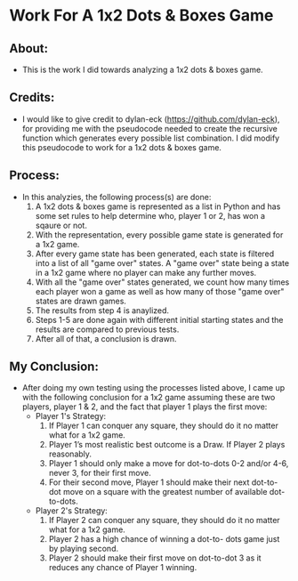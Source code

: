 # Work For A 1x2 Dots & Boxes Game

## About:
- This is the work I did towards analyzing a 1x2 dots & boxes game.

## Credits:
- I would like to give credit to dylan-eck (https://github.com/dylan-eck), for providing me with the pseudocode needed to create the recursive function which generates every possible list combination. I did modify this pseudocode to work for a 1x2 dots & boxes game.

## Process:
- In this analyzies, the following process(s) are done:
	1. A 1x2 dots & boxes game is represented as a list in Python and has some set rules to help determine who, player 1 or 2, has won a sqaure or not. 
	2. With the representation, every possible game state is generated for a 1x2 game.
	3. After every game state has been generated, each state is filtered into a list of all "game over" states. A "game over" state being a state in a 1x2 game where no player can make any further moves.
	4. With all the "game over" states generated, we count how many times each player won a game as well as how many of those "game over" states are drawn games.
	5. The results from step 4 is anaylized.
	6. Steps 1-5 are done again with different initial starting states and the results are compared to previous tests.
	7. After all of that, a conclusion is drawn.

## My Conclusion:
- After doing my own testing using the processes listed above, I came up with the following conclusion for a 1x2 game assuming these are two players, player 1 & 2, and the fact that player 1 plays the first move:
	- Player 1's Strategy:
		1) If Player 1 can conquer any square, they should do it no matter what for a 1x2 game.
		2) Player 1’s most realistic best outcome is a Draw. If Player 2 plays reasonably.
		3) Player 1 should only make a move for dot-to-dots 0-2 and/or 4-6, never 3, for their first move.
		4) For their second move, Player 1 should make their next dot-to-dot move on a square with the greatest number of available dot-to-dots.
	- Player 2's Strategy:
		1) If Player 2 can conquer any square, they should do it no matter what for a 1x2 game.
		2) Player 2 has a high chance of winning a dot-to- dots game just by playing second.
		3) Player 2 should make their first move on dot-to-dot 3 as it reduces any chance of Player 1 winning.


